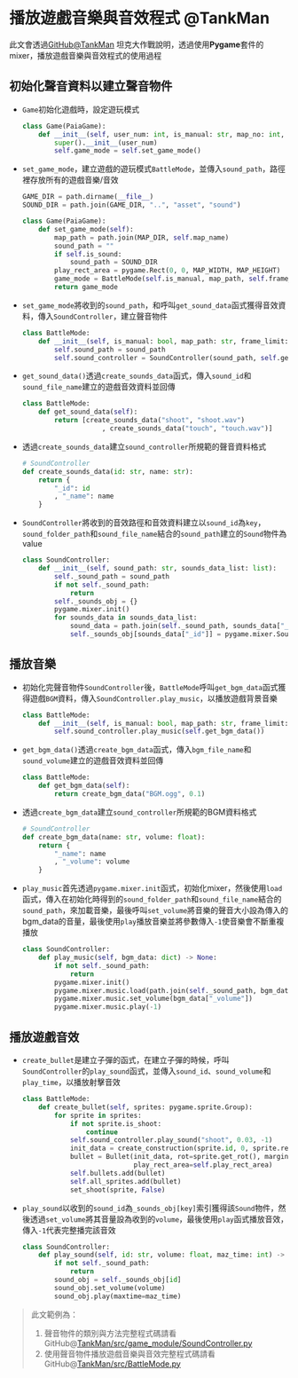 # 播放遊戲音樂與音效程式 @TankMan

此文會透過[GitHub@TankMan](https://github.com/Jesse-Jumbo/TankMan) 坦克大作戰說明，透過使用**Pygame**套件的mixer，播放遊戲音樂與音效程式的使用過程

## 初始化聲音資料以建立聲音物件

- `Game`初始化遊戲時，設定遊玩模式
    
    ```python
    class Game(PaiaGame):
        def __init__(self, user_num: int, is_manual: str, map_no: int, frame_limit: int, sound: str):
            super().__init__(user_num)
            self.game_mode = self.set_game_mode()
    ```
    
- `set_game_mode`，建立遊戲的遊玩模式`BattleMode`，並傳入`sound_path`，路徑裡存放所有的遊戲音樂/音效
    
    ```python
    GAME_DIR = path.dirname(__file__)
    SOUND_DIR = path.join(GAME_DIR, "..", "asset", "sound")
    
    class Game(PaiaGame):
        def set_game_mode(self):
            map_path = path.join(MAP_DIR, self.map_name)
            sound_path = ""
            if self.is_sound:
                sound_path = SOUND_DIR
            play_rect_area = pygame.Rect(0, 0, MAP_WIDTH, MAP_HEIGHT)
            game_mode = BattleMode(self.is_manual, map_path, self.frame_limit, sound_path, play_rect_area)
            return game_mode
    ```
    
- `set_game_mode`將收到的`sound_path`，和呼叫`get_sound_data`函式獲得音效資料，傳入`SoundController`，建立聲音物件
    
    ```python
    class BattleMode:
        def __init__(self, is_manual: bool, map_path: str, frame_limit: int, sound_path: str, play_rect_area: pygame.Rect):
            self.sound_path = sound_path
            self.sound_controller = SoundController(sound_path, self.get_sound_data())
    ```
    
- `get_sound_data()`透過`create_sounds_data`函式，傳入`sound_id`和`sound_file_name`建立的遊戲音效資料並回傳
    
    ```python
    class BattleMode:
        def get_sound_data(self):
            return [create_sounds_data("shoot", "shoot.wav")
    		            , create_sounds_data("touch", "touch.wav")]
    ```
    
- 透過`create_sounds_data`建立`sound_controller`所規範的聲音資料格式
    
    ```python
    # SoundController
    def create_sounds_data(id: str, name: str):
        return {
            "_id": id
            , "_name": name
        }
    ```
    
- `SoundController`將收到的音效路徑和音效資料建立以`sound_id`為`key`，`sound_folder_path`和`sound_file_name`結合的`sound_path`建立的`Sound`物件為value
    
    ```python
    class SoundController:
        def __init__(self, sound_path: str, sounds_data_list: list):
            self._sound_path = sound_path
            if not self._sound_path:
                return
            self._sounds_obj = {}
            pygame.mixer.init()
            for sounds_data in sounds_data_list:
                sound_data = path.join(self._sound_path, sounds_data["_name"])
                self._sounds_obj[sounds_data["_id"]] = pygame.mixer.Sound(sound_data)
    ```
    

## 播放音樂

- 初始化完聲音物件`SoundController`後，`BattleMode`呼叫`get_bgm_data`函式獲得遊戲`BGM`資料，傳入`SoundController.play_music`，以播放遊戲背景音樂
    
    ```python
    class BattleMode:
        def __init__(self, is_manual: bool, map_path: str, frame_limit: int, sound_path: str, play_rect_area: pygame.Rect):
            self.sound_controller.play_music(self.get_bgm_data())
    ```
    
- `get_bgm_data()`透過`create_bgm_data`函式，傳入`bgm_file_name`和`sound_volume`建立的遊戲音效資料並回傳
    
    ```python
    class BattleMode:
        def get_bgm_data(self):
            return create_bgm_data("BGM.ogg", 0.1)
    ```
    
- 透過`create_bgm_data`建立`sound_controller`所規範的BGM資料格式
    
    ```python
    # SoundController
    def create_bgm_data(name: str, volume: float):
        return {
            "_name": name
            , "_volume": volume
        }
    ```
    
- `play_music`首先透過`pygame.mixer.init`函式，初始化mixer，然後使用`load`函式，傳入在初始化時得到的`sound_folder_path`和`sound_file_name`結合的`sound_path`，來加載音樂，最後呼叫`set_volume`將音樂的聲音大小設為傳入的bgm_data的音量，最後使用`play`播放音樂並將參數傳入`-1`使音樂會不斷重複播放
    
    ```python
    class SoundController:
        def play_music(self, bgm_data: dict) -> None:
            if not self._sound_path:
                return
            pygame.mixer.init()
            pygame.mixer.music.load(path.join(self._sound_path, bgm_data["_name"]))
            pygame.mixer.music.set_volume(bgm_data["_volume"])
            pygame.mixer.music.play(-1)
    ```
    

## 播放遊戲音效

- `create_bullet`是建立子彈的函式，在建立子彈的時候，呼叫`SoundController`的`play_sound`函式，並傳入`sound_id`、`sound_volume`和`play_time`，以播放射擊音效
    
    ```python
    class BattleMode:
        def create_bullet(self, sprites: pygame.sprite.Group):
            for sprite in sprites:
                if not sprite.is_shoot:
                    continue
                self.sound_controller.play_sound("shoot", 0.03, -1)
                init_data = create_construction(sprite.id, 0, sprite.rect.center, (13, 13))
                bullet = Bullet(init_data, rot=sprite.get_rot(), margin=2, spacing=2,
                                play_rect_area=self.play_rect_area)
                self.bullets.add(bullet)
                self.all_sprites.add(bullet)
                set_shoot(sprite, False)
    ```
    
- `play_sound`以收到的`sound_id`為`_sounds_obj[key]`索引獲得該`Sound`物件，然後透過`set_volume`將其音量設為收到的`volume`，最後使用`play`函式播放音效，傳入`-1`代表完整播完該音效
    
    ```python
    class SoundController:
        def play_sound(self, id: str, volume: float, maz_time: int) -> None:
            if not self._sound_path:
                return
            sound_obj = self._sounds_obj[id]
            sound_obj.set_volume(volume)
            sound_obj.play(maxtime=maz_time)
    ```
    

> 此文範例為：
> 
> 1. 聲音物件的類別與方法完整程式碼請看 GitHub@[TankMan/src/game_module/SoundController.py](https://github.com/Jesse-Jumbo/TankMan/blob/main/src/game_module/SoundController.py)
> 2. 使用聲音物件播放遊戲音樂與音效完整程式碼請看GitHub@[TankMan/src/BattleMode.py](https://github.com/Jesse-Jumbo/TankMan/blob/main/src/BattleMode.py)